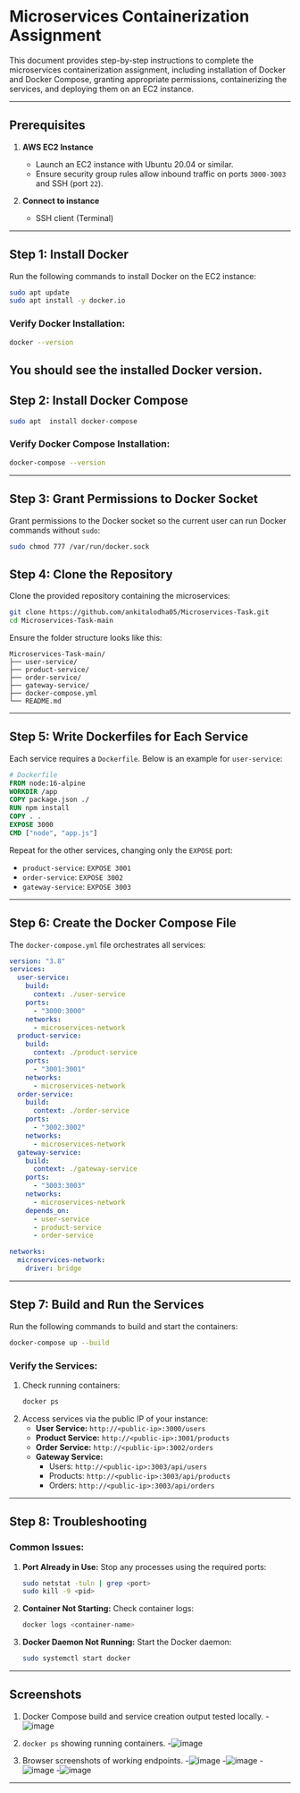 # Microservices Containerization Assignment

This document provides step-by-step instructions to complete the microservices containerization assignment, including installation of Docker and Docker Compose, granting appropriate permissions, containerizing the services, and deploying them on an EC2 instance.

---

## **Prerequisites**

1. **AWS EC2 Instance**
   - Launch an EC2 instance with Ubuntu 20.04 or similar.
   - Ensure security group rules allow inbound traffic on ports `3000-3003` and SSH (port `22`).

2. **Connect to instance**
   - SSH client (Terminal)

---

## **Step 1: Install Docker**

Run the following commands to install Docker on the EC2 instance:

```bash
sudo apt update
sudo apt install -y docker.io
```

### Verify Docker Installation:

```bash
docker --version
```

You should see the installed Docker version.
---

## **Step 2: Install Docker Compose**

```bash
sudo apt  install docker-compose
```

### Verify Docker Compose Installation:
```bash
docker-compose --version
```

---

## **Step 3: Grant Permissions to Docker Socket**

Grant permissions to the Docker socket so the current user can run Docker commands without `sudo`:

```bash
sudo chmod 777 /var/run/docker.sock
```

## **Step 4: Clone the Repository**

Clone the provided repository containing the microservices:

```bash
git clone https://github.com/ankitalodha05/Microservices-Task.git
cd Microservices-Task-main
```

Ensure the folder structure looks like this:

```
Microservices-Task-main/
├── user-service/
├── product-service/
├── order-service/
├── gateway-service/
├── docker-compose.yml
└── README.md
```

---

## **Step 5: Write Dockerfiles for Each Service**

Each service requires a `Dockerfile`. Below is an example for `user-service`:

```dockerfile
# Dockerfile
FROM node:16-alpine
WORKDIR /app
COPY package.json ./
RUN npm install
COPY . .
EXPOSE 3000
CMD ["node", "app.js"]
```

Repeat for the other services, changing only the `EXPOSE` port:
- `product-service`: `EXPOSE 3001`
- `order-service`: `EXPOSE 3002`
- `gateway-service`: `EXPOSE 3003`

---

## **Step 6: Create the Docker Compose File**

The `docker-compose.yml` file orchestrates all services:

```yaml
version: "3.8"
services:
  user-service:
    build:
      context: ./user-service
    ports:
      - "3000:3000"
    networks:
      - microservices-network
  product-service:
    build:
      context: ./product-service
    ports:
      - "3001:3001"
    networks:
      - microservices-network
  order-service:
    build:
      context: ./order-service
    ports:
      - "3002:3002"
    networks:
      - microservices-network
  gateway-service:
    build:
      context: ./gateway-service
    ports:
      - "3003:3003"
    networks:
      - microservices-network
    depends_on:
      - user-service
      - product-service
      - order-service

networks:
  microservices-network:
    driver: bridge
```

---

## **Step 7: Build and Run the Services**

Run the following commands to build and start the containers:

```bash
docker-compose up --build
```

### Verify the Services:
1. Check running containers:
   ```bash
   docker ps
   ```
2. Access services via the public IP of your instance:
   - **User Service:** `http://<public-ip>:3000/users`
   - **Product Service:** `http://<public-ip>:3001/products`
   - **Order Service:** `http://<public-ip>:3002/orders`
   - **Gateway Service:**
     - Users: `http://<public-ip>:3003/api/users`
     - Products: `http://<public-ip>:3003/api/products`
     - Orders: `http://<public-ip>:3003/api/orders`

---

## **Step 8: Troubleshooting**

### Common Issues:
1. **Port Already in Use:**
   Stop any processes using the required ports:
   ```bash
   sudo netstat -tuln | grep <port>
   sudo kill -9 <pid>
   ```

2. **Container Not Starting:**
   Check container logs:
   ```bash
   docker logs <container-name>
   ```

3. **Docker Daemon Not Running:**
   Start the Docker daemon:
   ```bash
   sudo systemctl start docker
   ```

---

## **Screenshots**
1. Docker Compose build and service creation output tested locally.
-![image](https://github.com/user-attachments/assets/e2b3a7cd-1c62-40df-8db8-928a7e5e71a1)

3. `docker ps` showing running containers.
-![image](https://github.com/user-attachments/assets/578489a1-921d-4d3d-b029-27eb0fe34030)


4. Browser screenshots of working endpoints.
-![image](https://github.com/user-attachments/assets/b0df9ee3-e1aa-462a-a8e1-f986a0ff3501)
-![image](https://github.com/user-attachments/assets/94877d01-f52c-49be-8c47-067c10188d5c)
-![image](https://github.com/user-attachments/assets/9523c49d-1150-41ef-9eb9-c9f1fc71ca60)
-![image](https://github.com/user-attachments/assets/e7281b62-ba71-4ace-887d-5f3f27608f12)





---
